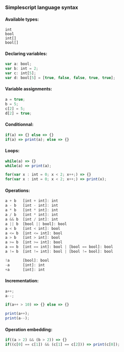 ### Simplescript language syntax

#### Available types:

```
int
bool
int[]
bool[]
```

#### Declaring variables:
```typescript
var a: bool;
var b: int = 2;
var c: int[5];
var d: bool[5] = [true, false, false, true, true];
```

#### Variable assignments:
```typescript
a = true;
b = 5;
c[2] = 5;
d[2] = true;
```

#### Conditionnal:
```typescript
if(a) => {} else => {}
if(a) => print(a); else => {}
```

#### Loops:
```typescript
while(a) => {}
while(a) => print(a);

for(var x : int = 0; x < 2; x++;) => {}
for(var x : int = 0; x < 2; x++;) => print(x);
```

#### Operations:
```typescript
a + b   [int + int]: int
a - b   [int - int]: int
a * b   [int * int]: int
a / b   [int * int]: int
a && b  [int / int]: int
a || b  [bool || bool]: bool
a < b   [int < int]: bool
a <= b  [int <= int]: bool
a > b   [int > int]: bool
a >= b  [int >= int]: bool
a == b  [int == int]: bool | [bool == bool]: bool
a != b  [int != int]: bool | [bool != bool]: bool

!a      [bool]: bool
-a      [int]: int
+a      [int]: int
```

#### Incrementation:
```typescript
a++;
a--;

if(a++ > 10) => {} else => {}

print(a++);
print(a--);
```

#### Operation embedding:
```typescript
if((a > 2) && (b > 2)) => {}
if((c[0] == c[1]) && (c[1] == c[2])) => print(c[0]);
```